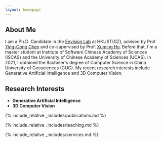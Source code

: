 ```yaml
---
layout: homepage
---
```


## About Me

I am a Ph.D. Candidate in the [Envision Lab](https://envision-research.hkust-gz.edu.cn/) at HKUST(GZ), advised by Prof. [Ying-Cong Chen](https://www.yingcong.me/) and co-supervised by Prof. [Xuming Hu](https://xuminghu.github.io/). Before that, I'm a master student at Institute of Software Chinese Academy of Sciences (ISCAS) and the University of Chinese Academy of Sciences (UCAS). In 2021, I obtained the Bacheler's degree of Computer Science in China University of Geosciences (CUG). My recent research interests include Generative Artificial Intelligence and 3D Computer Vision.


## Research Interests

- **Generative Artificial Intelligence**
- **3D Computer Vision**

{% include_relative _includes/publications.md %}

{% include_relative _includes/teaching.md %}

{% include_relative _includes/services.md %}

<div style="height: 250px;width: 250px;margin-left: 40px;">
    <script type="text/javascript" id="clstr_globe" src="//clustrmaps.com/globe.js?d=eqmeXayAbKjPDkBB2FKVj3afISBnWFI1my0w529iYi4"></script>
</div>